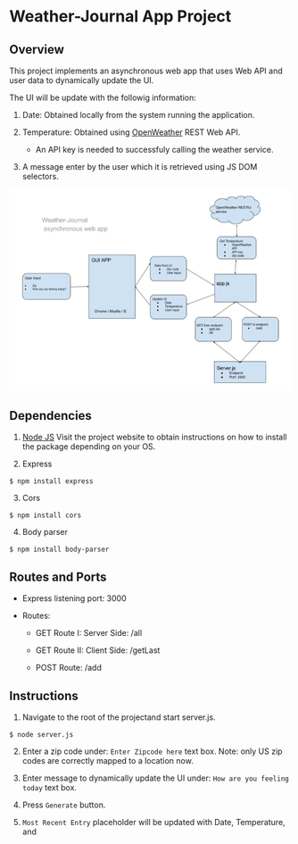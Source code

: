 # Weather-Journal App Project

## Overview

This project implements an asynchronous web app that uses Web API and user data to dynamically update the UI.

The UI will be update with the followig information:

1. Date: Obtained locally from the system running the application.

2. Temperature: Obtained using [OpenWeather](https://openweathermap.org/api)  REST Web API.
    * An API key is needed to successfuly calling the weather service.

3. A message enter by the user which it is retrieved using JS DOM selectors.

![Async Web App Block Diagram](website/images/wj.png)

    

## Dependencies

1. [Node JS](https://nodejs.org/en/) Visit the project website to obtain instructions on how to install the package depending on your OS.

2. Express

```
$ npm install express
```

3. Cors

```
$ npm install cors
```

4. Body parser

```
$ npm install body-parser
```

## Routes and Ports

* Express listening port: 3000

* Routes:

  * GET Route I: Server Side: /all

  * GET Route II: Client Side: /getLast

  * POST Route: /add

## Instructions

1. Navigate to the root of the projectand start server.js.

```
$ node server.js
```

2. Enter a zip code under: `Enter Zipcode here` text box.
    Note: only US zip codes are correctly mapped to a location now.

3. Enter message to dynamically update the UI under: `How are you feeling today` text box.

4. Press `Generate` button. 

5. `Most Recent Entry` placeholder will be updated with Date, Temperature, and 